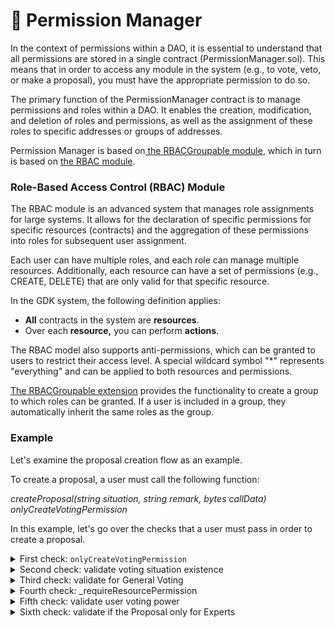 # 📕 Permission Manager

In the context of permissions within a DAO, it is essential to understand that all permissions are stored in a single contract (PermissionManager.sol). This means that in order to access any module in the system (e.g., to vote, veto, or make a proposal), you must have the appropriate permission to do so.

The primary function of the PermissionManager contract is to manage permissions and roles within a DAO. It enables the creation, modification, and deletion of roles and permissions, as well as the assignment of these roles to specific addresses or groups of addresses.

Permission Manager is based on[ the RBACGroupable module](https://github.com/dl-solidity-library/dev-modules/blob/master/contracts/access-control/extensions/RBACGroupable.sol), which in turn is based on [the RBAC module](https://github.com/dl-solidity-library/dev-modules/blob/master/contracts/access-control/RBAC.sol).

### Role-Based Access Control (RBAC) Module

The RBAC module is an advanced system that manages role assignments for large systems. It allows for the declaration of specific permissions for specific resources (contracts) and the aggregation of these permissions into roles for subsequent user assignment.

Each user can have multiple roles, and each role can manage multiple resources. Additionally, each resource can have a set of permissions (e.g., CREATE, DELETE) that are only valid for that specific resource.

In the GDK system, the following definition applies:

* **All** contracts in the system are **resources**.
* Over each **resource,** you can perform **actions**.

The RBAC model also supports anti-permissions, which can be granted to users to restrict their access level. A special wildcard symbol "\*" represents "everything" and can be applied to both resources and permissions.

[The RBACGroupable extension](https://github.com/dl-solidity-library/dev-modules/blob/master/contracts/access-control/extensions/RBACGroupable.sol) provides the functionality to create a group to which roles can be granted. If a user is included in a group, they automatically inherit the same roles as the group.

### Example

Let's examine the proposal creation flow as an example.

To create a proposal, a user must call the following function:

_createProposal(string situation, string remark, bytes callData) onlyCreateVotingPermission_

In this example, let's go over the checks that a user must pass in order to create a proposal.

<details>

<summary>First check: <code>onlyCreateVotingPermission</code></summary>

This first one will be `onlyCreateVotingPermission` modifier. A similar _modifier_ has every function in the system, and a pattern for those modifiers is only\<Action>Permission, where _Action_ could be any verb, for example: Execute, Create, Delete, VoteFor (to be more accurate, it is a shortcut for the _Vote For some purpose_), Veto, etc.

Let’s come back to the `onlyCreateVotingPermission`modifier. Inside this modifier, we will find a call to the internal function in which the following `require` stand:

```
...
modifier onlyCreateVotingPermission() {
  _requireVotingPermission(CREATE_VOTING_PERMISSION);
  _;
}
....
function _requireVotingPermission(string memory permission_) internal view {
  require(
     permissionManager.hasPermission(msg.sender, DAO_VOTING_RESOURCE, permission_),
     "[QGDK-018014]-The sender is not allowed to perform the action, access denied."
  );
}
...
```

We could decode the `require` above like that: Ask permission manager if the user (`msg.sender`) has permission to perform some action (`permission_`, in this case, it is `CREATE_VOTING_PERMISSION`) on the resource (`DAO_VOTING_RESOURCE`).

As a result, to pass the first check, the user must have `CREATE_VOTING_PERMISSION` for `DAO_VOTING_RESOURCE`!

_The user must deposit some tokens into the DAOVault contract to get this permission._

</details>

<details>

<summary>Second check: validate voting situation existence</summary>

After the user gets permission to create votings, the next check will be:

```
require(
  _votingSituations.contains(situation_),
  "[QGDK-018002]-The voting situation does not exist, impossible to create a proposal."
);
```

Currently, every Vote works through the concept of the situation.

Remind string situation passed to the `createProposal(...)` function, and it is just a pointer to the DAOParameter storage, which helps retrieve all necessary information to create voting.\
The following structure could represent this information:

```
struct DAOVotingValues {
  uint256 votingPeriod;
  uint256 vetoPeriod;
  uint256 proposalExecutionPeriod;
  uint256 requiredQuorum;
  uint256 requiredVetoQuorum;
  uint256 votingType;
  string votingTarget;
  uint256 votingMinAmount;
}
```

Inside this _structure,_ the most important field is string `votingTarget`, with which the contract can define which target it should interact.

_The user must choose an existing voting situation to pass the checkpoint._

</details>

<details>

<summary>Third check: validate for General Voting</summary>

The next _require_ is used to check that user will not break anything by passing an empty callData argument and will choose as a target, not a voting contract.

```
require(
  callData_.length > 0 || newProposal.target == address(this),
  "[QGDK-018003]-The general voting must be called on the Voting contract."
);
```

Let’s quickly switch to the central part of the `executeProposal` function. To be more accurate, we will cover the second line of code for now**.**

```
...
if (proposal_.callData.length > 0) {
  (bool success_, ) = address(proposal_.target).call(proposal_.callData);
  require(success_, "[QGDK-018008]-The proposal execution failed.");
}
...
```

This if statement checks: if the passed callData to the `createProposal(...)` function is more than 0. It means that the user wanted to change the state of some contract (i.e. change parameter, add member, update contract, add veto group, etc.)

But if he has passed empty `callData`, he wanted to create a General Update Proposal to raise some topic or something similar.

So as not to make the user confused, he is only able to create the General Update Proposal if he has passed empty `callData` and as a target specified DAOVoting contract.

_The user must pass not empty callData if he wants to change something at the target contract; he could choose any contract that implements the IDAOResource interface._

_Or if he wants to raise some topic, he will need to choose a situation where the target is the DAOVoting contract and pass an empty callData._

</details>

<details>

<summary>Fourth check: _requireResourcePermission</summary>



The next step is to check if the user has permission to create voting with the purpose of changing anything in the target contract.

```
...
_requireResourcePermission(newProposal.target, VOTE_FOR_PERMISSION);
...
function _requireResourcePermission(
  address targetContract_,
  string memory permission_
) internal view {
  require(
     IDAOResource(targetContract_).checkPermission(msg.sender, permission_),
     "[QGDK-018015]-The sender is not allowed to start the vote on the target, access denied."
  );
}  
```

The target **must** implement the `IDAOResource` interface to be chosen as a voting target!

Currently, contracts that implement this interface are:

DAOParameterStorage, DAOMemberStorage, GeneralDAOVoting, ExpertsDAOVoting, DAORegistry, PermissionManager.

Let’s iterate over each one and see which things could be changed through voting!

DAORegistry and PermissionManager are special contracts, and only through the DAO's main voting can they be configured.

Also, for each Expert Panel, 3 contracts are deployed: DAOParameterStorage, DAOMemberStorage, and ExpertsDAOVoting, so if the user wants to change some parameter in the Expert Panel, he must create voting through the appropriate ExpertsDAOVoting contract that is related to this Expert Panel.

In the DAOParameterStorage contract, they will be able to call the following protected methods:

* setDAOParameter(...) / setDAOParameters(...)
* changeDAOParameter(...) / changeDAOParameters(...)
* removeDAOParameter(...) / removeDAOParameters(...)

In the DAOMemberStorage contract:

* addMember(...) / addMembers(...)
* removeMember(...) / removeMembers(...)

In the ExpertsDAOVoting or GeneralDAOVoting contracts:

* createDAOVotingSituation
* removeVotingSituation

In the DAORegistry contract (only through main DAO voting could it be called)

* addPanel (If the user adds a name, nothing will be deployed in the background).
* removePanel (If the user first deletes the panel and then calls the deployDAOPanel function from MasterDAOFactory, the old contract addresses from the last panel will be overwritten in the DAORegistry with the new contract addresses, which means that it will be almost impossible to restore the old contracts.)&#x20;

<!---->

* upgradeContract / upgradeContractAndCall
* addContract / addProxyContract / justAddProxyContract

In the PermissionManager contract (only through main DAO voting could it be called)

* addVetoGroup / addVetoGroups
* linkStorageToVetoGroup
* addVetoGroupMember
* removeVetoGroupMember
* **confExternalModule**

_To create a proposal, the user must have VOTE\_FOR\_PERMISSION permission to access the resource of one of the above contracts._

</details>

<details>

<summary>Fifth check: validate user voting power</summary>

The next check is whether the user has enough tokens to create a proposal.

```
require(
  daoVault.getUserVotingPower(msg.sender, votingToken) >=
    daoParameterStorage
      .getDAOParameter(getVotingKey(situation_, votingKeys.votingMinAmountKey))
      .decodeUint256(),
  "[QGDK-018004]-The user voting power is too low to create a proposal."
);
```

The `votingMinAmount` could be changed through the Governance process or initialized during the DAO deployment.

_The user must deposit enough tokens to the DAOVault contract to pass this checkpoint._

</details>

<details>

<summary>Sixth check: validate if the Proposal only for Experts</summary>

The last check is created for Expert Proposals:

```
...
if (newProposal.params.votingType != VotingType.NON_RESTRICTED) {
   _checkRestriction();
}
...
// ExpertsDAOVoting.sol
function _checkRestriction(VotingType votingType_) internal view override {
  require(
    permissionManager.hasPermission(msg.sender, DAO_VOTING_RESOURCE, EXPERT_PERMISSION),
    "[QGDK-017000]-Permission denied - only experts have access."
  );
}

// GeneralDAOVoting.sol
function _checkRestriction() internal view virtual {
  revert("[QGDK-018012]-The restricted voting is not supported.");
}
```

_The user must have the EXPERT\_PERMISSION in order to create a Restricted or Partially Restricted proposal._

_He can get these permissions if he is added to the DAOMemberStorage of Expert Panels as an expert (can only be done by the membership voting)._

</details>

